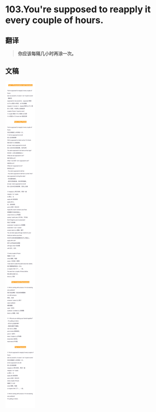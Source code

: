 # 103.You're supposed to reapply it every couple of hours.

## 翻译

> **你应该每隔几小时再涂一次。**

## 文稿

![](img/103.jpg)

